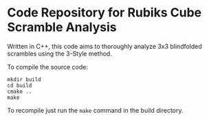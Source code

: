 # Code Repository for Rubiks Cube Scramble Analysis

Written in C++, this code aims to thoroughly analyze 3x3 blindfolded scrambles using the 3-Style method.

To compile the source code:
```
mkdir build
cd build
cmake ..
make
```

To recompile just run the `make` command in the build directory.
